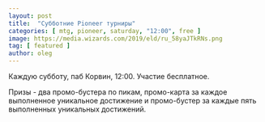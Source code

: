 ```yaml
---
layout: post
title:  "Субботние Pioneer турниры"
categories: [ mtg, pioneer, saturday, "12:00", free ]
image: https://media.wizards.com/2019/eld/ru_58yaJTkRNs.png
tag: [ featured ]
author: oleg
---
```

Каждую субботу, паб Корвин, 12:00. Участие бесплатное. 

Призы - два промо-бустера по пикам, промо-карта за каждое выполненное уникальное достижение и промо-бустер за каждые пять выполненных уникальных достижений.